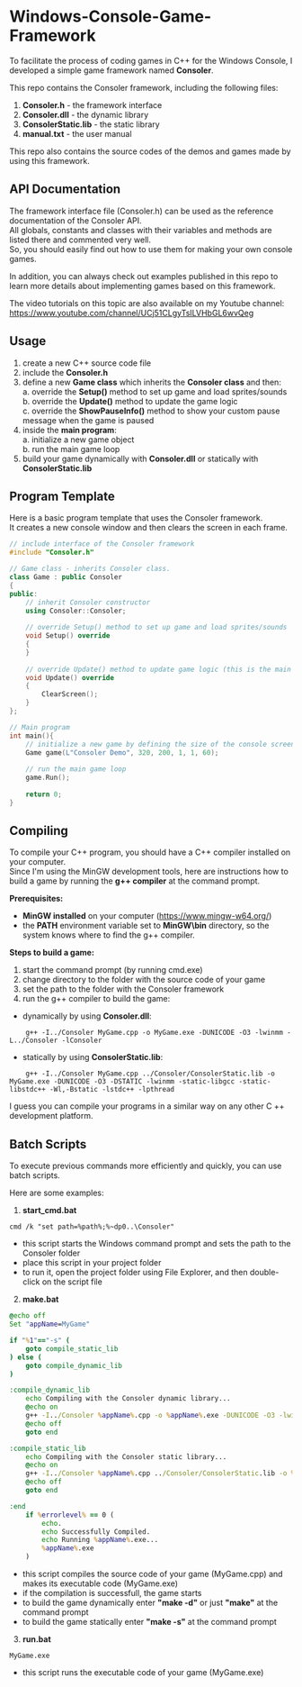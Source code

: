 # Windows-Console-Game-Framework
To facilitate the process of coding games in C++ for the Windows Console, I developed a simple game framework named **Consoler**.

This repo contains the Consoler framework, including the following files:  
1. **Consoler.h**         - the framework interface
2. **Consoler.dll**       - the dynamic library
3. **ConsolerStatic.lib** - the static library
4. **manual.txt**         - the user manual

This repo also contains the source codes of the demos and games made by using this framework.  


## API Documentation
The framework interface file (Consoler.h) can be used as the reference documentation of the Consoler API.  
All globals, constants and classes with their variables and methods are listed there and commented very well.  
So, you should easily find out how to use them for making your own console games.  

In addition, you can always check out examples published in this repo to learn more details about implementing games based on this framework.

The video tutorials on this topic are also available on my Youtube channel:
https://www.youtube.com/channel/UCj51CLgyTsILVHbGL6wvQeg


## Usage
1. create a new C++ source code file  
2. include the **Consoler.h**  
3. define a new **Game class** which inherits the **Consoler class** and then:  
	a. override the **Setup()** method to set up game and load sprites/sounds  
	b. override the **Update()** method to update the game logic  
	c. override the **ShowPauseInfo()** method to show your custom pause message when the game is paused  
4. inside the **main program**:  
	a. initialize a new game object  
	b. run the main game loop  
5. build your game dynamically with **Consoler.dll** or statically with **ConsolerStatic.lib**  


## Program Template
Here is a basic program template that uses the Consoler framework.  
It creates a new console window and then clears the screen in each frame.  

```c++
// include interface of the Consoler framework
#include "Consoler.h"

// Game class - inherits Consoler class.
class Game : public Consoler
{
public:
	// inherit Consoler constructor
	using Consoler::Consoler;
	
	// override Setup() method to set up game and load sprites/sounds
	void Setup() override
	{
	}
	
	// override Update() method to update game logic (this is the main game loop)
	void Update() override
	{
		ClearScreen();
	}
};

// Main program
int main(){
	// initialize a new game by defining the size of the console screen and target fps
	Game game(L"Consoler Demo", 320, 200, 1, 1, 60);
	
	// run the main game loop
	game.Run();
	
	return 0;
}
```

## Compiling
To compile your C++ program, you should have a C++ compiler installed on your computer.  
Since I'm using the MinGW development tools, here are instructions how to build a game by running the **g++ compiler** at the command prompt.  

**Prerequisites:**  
  - **MinGW installed** on your computer (https://www.mingw-w64.org/)  
  - the **PATH** environment variable set to **MinGW\bin** directory, so the system knows where to find the g++ compiler.  

**Steps to build a game:**  
1. start the command prompt (by running cmd.exe)
2. change directory to the folder with the source code of your game
3. set the path to the folder with the Consoler framework
4. run the g++ compiler to build the game:
  - dynamically by using **Consoler.dll**:  
  ```shell
	  g++ -I../Consoler MyGame.cpp -o MyGame.exe -DUNICODE -O3 -lwinmm -L../Consoler -lConsoler
  ``` 
  - statically by using **ConsolerStatic.lib**:
  ```shell  
	  g++ -I../Consoler MyGame.cpp ../Consoler/ConsolerStatic.lib -o MyGame.exe -DUNICODE -O3 -DSTATIC -lwinmm -static-libgcc -static-libstdc++ -Wl,-Bstatic -lstdc++ -lpthread
  ```

I guess you can compile your programs in a similar way on any other C ++ development platform. 


## Batch Scripts
To execute previous commands more efficiently and quickly, you can use batch scripts.

Here are some examples:

1. **start_cmd.bat**
```shell
cmd /k "set path=%path%;%~dp0..\Consoler"
```

- this script starts the Windows command prompt and sets the path to the Consoler folder
- place this script in your project folder
- to run it, open the project folder using File Explorer, and then double-click on the script file  

2. **make.bat**
```bat
@echo off
Set "appName=MyGame"

if "%1"=="-s" (
	goto compile_static_lib
) else (
	goto compile_dynamic_lib
)

:compile_dynamic_lib
	echo Compiling with the Consoler dynamic library...
	@echo on
	g++ -I../Consoler %appName%.cpp -o %appName%.exe -DUNICODE -O3 -lwinmm -L../Consoler -lConsoler
	@echo off
	goto end

:compile_static_lib
	echo Compiling with the Consoler static library...
	@echo on
	g++ -I../Consoler %appName%.cpp ../Consoler/ConsolerStatic.lib -o %appName%.exe -DUNICODE -O3 -DSTATIC -lwinmm -static-libgcc -static-libstdc++ -Wl,-Bstatic -lstdc++ -lpthread
	@echo off
	goto end

:end
	if %errorlevel% == 0 (
		echo.
		echo Successfully Compiled.
		echo Running %appName%.exe...
		%appName%.exe
	)
```

- this script compiles the source code of your game (MyGame.cpp) and makes its executable code (MyGame.exe)
- if the compilation is successfull, the game starts
- to build the game dynamically enter **"make -d"** or just **"make"** at the command prompt
- to build the game statically enter **"make -s"** at the command prompt  

3. **run.bat**
```shell
MyGame.exe
```

- this script runs the executable code of your game (MyGame.exe)
